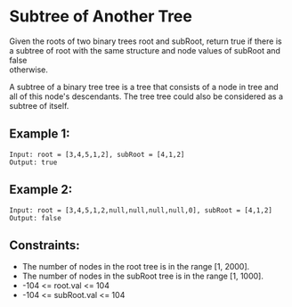 # Subtree of Another Tree

Given the roots of two binary trees root and subRoot, return true if there is  
a subtree of root with the same structure and node values of subRoot and false  
otherwise.

A subtree of a binary tree tree is a tree that consists of a node in tree and  
all of this node's descendants. The tree tree could also be considered as a  
subtree of itself.

 

## Example 1:

    Input: root = [3,4,5,1,2], subRoot = [4,1,2]
    Output: true

## Example 2:

    Input: root = [3,4,5,1,2,null,null,null,null,0], subRoot = [4,1,2]
    Output: false

 

## Constraints:

* The number of nodes in the root tree is in the range [1, 2000].
* The number of nodes in the subRoot tree is in the range [1, 1000].
* -104 <= root.val <= 104
* -104 <= subRoot.val <= 104